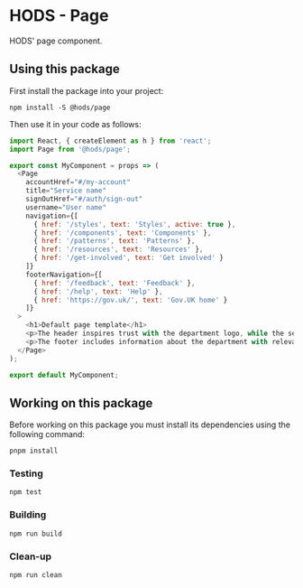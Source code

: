 HODS - Page
===========

HODS' page component.


Using this package
------------------

First install the package into your project:

```shell
npm install -S @hods/page
```

Then use it in your code as follows:

```js
import React, { createElement as h } from 'react';
import Page from '@hods/page';

export const MyComponent = props => (
  <Page
    accountHref="#/my-account"
    title="Service name"
    signOutHref="#/auth/sign-out"
    username="User name"
    navigation={[
      { href: '/styles', text: 'Styles', active: true },
      { href: '/components', text: 'Components' },
      { href: '/patterns', text: 'Patterns' },
      { href: '/resources', text: 'Resources' },
      { href: '/get-involved', text: 'Get involved' }
    ]}
    footerNavigation={[
      { href: '/feedback', text: 'Feedback' },
      { href: '/help', text: 'Help' },
      { href: 'https://gov.uk/', text: 'Gov.UK home' }
    ]}
  >
    <h1>Default page template</h1>
    <p>The header inspires trust with the department logo, while the service name helps users understand which service they are using.</p>
    <p>The footer includes information about the department with relevant links. White background helps to clearly section the main content area.</p>
  </Page>
);

export default MyComponent;
```


Working on this package
-----------------------

Before working on this package you must install its dependencies using
the following command:

```shell
pnpm install
```


### Testing

```shell
npm test
```


### Building

```shell
npm run build
```


### Clean-up

```shell
npm run clean
```

